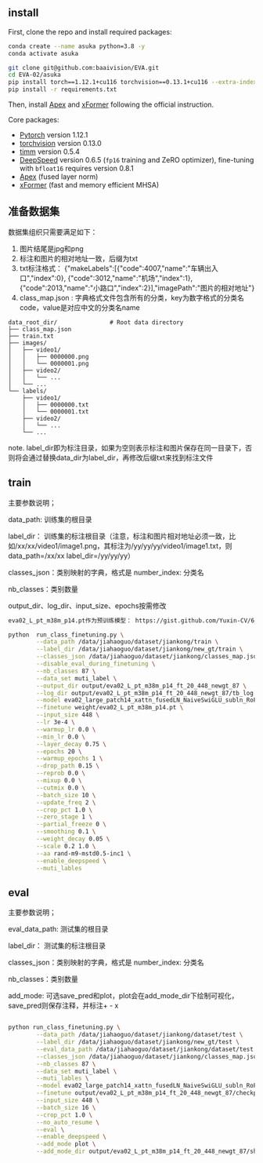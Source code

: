 ## install

First, clone the repo and install required packages:
```bash
conda create --name asuka python=3.8 -y
conda activate asuka

git clone git@github.com:baaivision/EVA.git
cd EVA-02/asuka
pip install torch==1.12.1+cu116 torchvision==0.13.1+cu116 --extra-index-url https://download.pytorch.org/whl/cu116
pip install -r requirements.txt
```

Then, install [Apex](https://github.com/NVIDIA/apex#linux) and [xFormer](https://github.com/facebookresearch/xformers#installing-xformers) following the official instruction. 


Core packages: 
- [Pytorch](https://pytorch.org/) version 1.12.1 
- [torchvision](https://pytorch.org/vision/stable/index.html) version 0.13.0
- [timm](https://github.com/rwightman/pytorch-image-models) version 0.5.4 
- [DeepSpeed](https://github.com/microsoft/DeepSpeed) version 0.6.5 (`fp16` training and ZeRO optimizer), fine-tuning with `bfloat16` requires version 0.8.1
- [Apex](https://github.com/NVIDIA/apex) (fused layer norm)
- [xFormer](https://github.com/facebookresearch/xformers) (fast and memory efficient MHSA)



## 准备数据集

数据集组织只需要满足如下：

1. 图片结尾是jpg和png
2. 标注和图片的相对地址一致，后缀为txt
3. txt标注格式： {"makeLabels":[{"code":4007,"name":"车辆出入口","index":0}, {"code":3012,"name":"机场","index":1}, {"code":2013,"name":"小路口","index":2}],"imagePath":"图片的相对地址"} 
4. class_map.json : 字典格式文件包含所有的分类，key为数字格式的分类名code，value是对应中文的分类名name

```
data_root_dir/               # Root data directory
├── class_map.json         
├── train.txt        
├── images/              
│   ├── video1/          
│   │   ├── 0000000.png    
│   │   └── 0000001.png    
│   ├── video2/            
│   │   └── ...        
│   └── ...            
└── labels/          
    ├── video1/         
    │   ├── 0000000.txt    
    │   └── 0000001.txt   
    ├── video2/          
    │   └── ...      
    └── ...      
```

note. label_dir即为标注目录，如果为空则表示标注和图片保存在同一目录下，否则将会通过替换data_dir为label_dir，再修改后缀txt来找到标注文件

## train

主要参数说明；

data_path: 训练集的根目录

label_dir： 训练集的标注根目录（注意，标注和图片相对地址必须一致，比如/xx/xx/video1/image1.png，其标注为/yy/yy/yy/video1/image1.txt，则data_path=/xx/xx   label_dir=/yy/yy/yy）

classes_json：类别映射的字典，格式是  number_index: 分类名

nb_classes：类别数量

output_dir、log_dir、input_size、epochs按需修改


```bash
eva02_L_pt_m38m_p14.pt作为预训练模型： https://gist.github.com/Yuxin-CV/6491f01a3a7a2f31115fb7a7a19c7148#file-eva02_l_pt_m38m_p14

python  run_class_finetuning.py \
        --data_path /data/jiahaoguo/dataset/jiankong/train \
        --label_dir /data/jiahaoguo/dataset/jiankong/new_gt/train \
        --classes_json /data/jiahaoguo/dataset/jiankong/classes_map.json \
        --disable_eval_during_finetuning \
        --nb_classes 87 \
        --data_set muti_label \
        --output_dir output/eva02_L_pt_m38m_p14_ft_20_448_newgt_87 \
        --log_dir output/eva02_L_pt_m38m_p14_ft_20_448_newgt_87/tb_log \
        --model eva02_large_patch14_xattn_fusedLN_NaiveSwiGLU_subln_RoPE \
        --finetune weight/eva02_L_pt_m38m_p14.pt \
        --input_size 448 \
        --lr 3e-4 \
        --warmup_lr 0.0 \
        --min_lr 0.0 \
        --layer_decay 0.75 \
        --epochs 20 \
        --warmup_epochs 1 \
        --drop_path 0.15 \
        --reprob 0.0 \
        --mixup 0.0 \
        --cutmix 0.0 \
        --batch_size 10 \
        --update_freq 2 \
        --crop_pct 1.0 \
        --zero_stage 1 \
        --partial_freeze 0 \
        --smoothing 0.1 \
        --weight_decay 0.05 \
        --scale 0.2 1.0 \
        --aa rand-m9-mstd0.5-inc1 \
        --enable_deepspeed \
        --muti_lables 
```


## eval

主要参数说明；

eval_data_path: 测试集的根目录

label_dir： 测试集的标注根目录

classes_json：类别映射的字典，格式是  number_index: 分类名

nb_classes：类别数量

add_mode: 可选save_pred和plot，plot会在add_mode_dir下绘制可视化，save_pred则保存注释，并标注+ - x


```bash

python run_class_finetuning.py \
        --data_path /data/jiahaoguo/dataset/jiankong/dataset/test \
        --label_dir /data/jiahaoguo/dataset/jiankong/new_gt/test \
        --eval_data_path /data/jiahaoguo/dataset/jiankong/dataset/test \
        --classes_json /data/jiahaoguo/dataset/jiankong/classes_map.json \
        --nb_classes 87 \
        --data_set muti_label \
        --muti_lables \
        --model eva02_large_patch14_xattn_fusedLN_NaiveSwiGLU_subln_RoPE \
        --finetune output/eva02_L_pt_m38m_p14_ft_20_448_newgt_87/checkpoint-19/mp_rank_00_model_states.pt \
        --input_size 448 \
        --batch_size 16 \
        --crop_pct 1.0 \
        --no_auto_resume \
        --eval \
        --enable_deepspeed \
        --add_mode plot \
        --add_mode_dir output/eva02_L_pt_m38m_p14_ft_20_448_newgt_87/show

```
